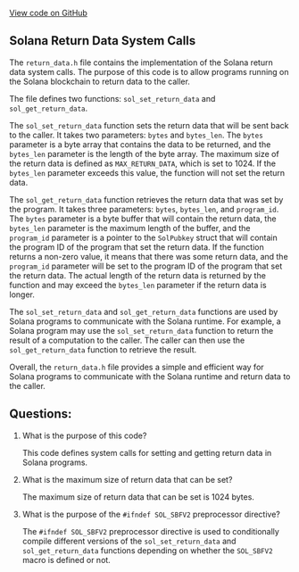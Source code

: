 [View code on GitHub](https://github.com/solana-labs/solana/blob/master/sdk/bpf/c/inc/sol/return_data.h)

## Solana Return Data System Calls

The `return_data.h` file contains the implementation of the Solana return data system calls. The purpose of this code is to allow programs running on the Solana blockchain to return data to the caller. 

The file defines two functions: `sol_set_return_data` and `sol_get_return_data`. 

The `sol_set_return_data` function sets the return data that will be sent back to the caller. It takes two parameters: `bytes` and `bytes_len`. The `bytes` parameter is a byte array that contains the data to be returned, and the `bytes_len` parameter is the length of the byte array. The maximum size of the return data is defined as `MAX_RETURN_DATA`, which is set to 1024. If the `bytes_len` parameter exceeds this value, the function will not set the return data. 

The `sol_get_return_data` function retrieves the return data that was set by the program. It takes three parameters: `bytes`, `bytes_len`, and `program_id`. The `bytes` parameter is a byte buffer that will contain the return data, the `bytes_len` parameter is the maximum length of the buffer, and the `program_id` parameter is a pointer to the `SolPubkey` struct that will contain the program ID of the program that set the return data. If the function returns a non-zero value, it means that there was some return data, and the `program_id` parameter will be set to the program ID of the program that set the return data. The actual length of the return data is returned by the function and may exceed the `bytes_len` parameter if the return data is longer. 

The `sol_set_return_data` and `sol_get_return_data` functions are used by Solana programs to communicate with the Solana runtime. For example, a Solana program may use the `sol_set_return_data` function to return the result of a computation to the caller. The caller can then use the `sol_get_return_data` function to retrieve the result. 

Overall, the `return_data.h` file provides a simple and efficient way for Solana programs to communicate with the Solana runtime and return data to the caller.
## Questions: 
 1. What is the purpose of this code?
    
    This code defines system calls for setting and getting return data in Solana programs.

2. What is the maximum size of return data that can be set?
    
    The maximum size of return data that can be set is 1024 bytes.

3. What is the purpose of the `#ifndef SOL_SBFV2` preprocessor directive?
    
    The `#ifndef SOL_SBFV2` preprocessor directive is used to conditionally compile different versions of the `sol_set_return_data` and `sol_get_return_data` functions depending on whether the `SOL_SBFV2` macro is defined or not.